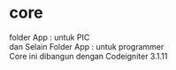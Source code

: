 # core
folder App : untuk PIC <br>
dan Selain Folder App : untuk programmer <br>
Core ini dibangun dengan Codeigniter 3.1.11
